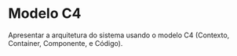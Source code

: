 # Modelo C4
Apresentar a arquitetura do sistema usando o modelo C4 (Contexto, Container, Componente, e Código).
